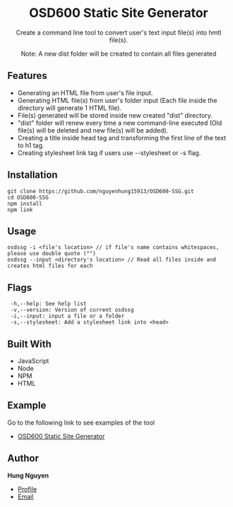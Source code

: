 <h1 align="center">OSD600 Static Site Generator</h1>

<p align="center">Create a command line tool to convert user's text input file(s) into hmtl file(s).</p>
<p align="center">Note: A new dist folder will be created to contain all files generated</p>

## Features
- Generating an HTML file from user's file input.
- Generating HTML file(s) from user's folder input (Each file inside the directory will generate 1 HTML file).
- File(s) generated will be stored inside new created "dist" directory.
- "dist" folder will renew every time a new command-line executed (Old file(s) will be deleted and new file(s) will be added).
- Creating a title inside head tag and transforming the first line of the text to h1 tag.
- Creating stylesheet link tag if users use --stylesheet or -s flag.

## Installation
```
git clone https://github.com/nguyenhung15913/OSD600-SSG.git
cd OSD600-SSG
npm install
npm link
```

## Usage
```
osdssg -i <file's location> // if file's name contains whitespaces, please use double quote ("")
osdssg --input <directory's location> // Read all files inside and creates html files for each
```

## Flags
```
 -h,--help: See help list
 -v,--version: Version of current osdssg
 -i,--input: input a file or a folder
 -s,--stylesheet: Add a stylesheet link into <head>
```

## Built With

- JavaScript
- Node
- NPM
- HTML

## Example
Go to the following link to see examples of the tool
- [OSD600 Static Site Generator](https://dev.to/nguyenhung15913/osd600-static-site-generator-release-0-1-5a5d)

## Author

**Hung Nguyen**

- [Profile](https://github.com/nguyenhung15913")
- [Email](mailto:hnguyen97@myseneca.ca")

